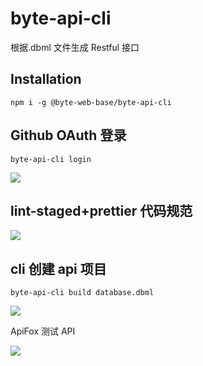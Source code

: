 # byte-api-cli

根据.dbml 文件生成 Restful 接口

## Installation

```shell
npm i -g @byte-web-base/byte-api-cli

```

## Github OAuth 登录

```shell
byte-api-cli login
```

![](https://moonstarimg.oss-cn-hangzhou.aliyuncs.com/picgo_img/byte-api-cli-login.gif)

## lint-staged+prettier 代码规范

![](https://moonstarimg.oss-cn-hangzhou.aliyuncs.com/picgo_img/husky_lint.gif)

## cli 创建 api 项目

```shell
byte-api-cli build database.dbml
```

![](https://moonstarimg.oss-cn-hangzhou.aliyuncs.com/picgo_img/Peek-2021-09-26-10-43.gif)

ApiFox 测试 API

![](https://moonstarimg.oss-cn-hangzhou.aliyuncs.com/picgo_img/Peek-2021-09-26-10-53.gif)
